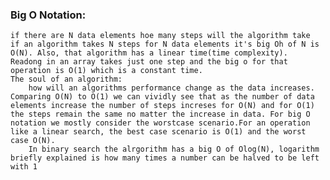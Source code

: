 ### Big O Notation:
    if there are N data elements hoe many steps will the algorithm take
    if an algorithm takes N steps for N data elements it's big Oh of N is O(N). Also, that algorithm has a linear time(time complexity). 
    Readong in an array takes just one step and the big o for that operation is O(1) which is a constant time.
    The soul of an algorithm:
        how will an algorithms performance change as the data increases. Comparing O(N) to O(1) we can vividly see that as the number of data elements increase the number of steps increses for O(N) and for O(1) the steps remain the same no matter the increase in data. For big O notation we mostly consider the worstcase scenario.For an operation like a linear search, the best case scenario is O(1) and the worst case O(N).
        In binary search the alrgorithm has a big O of Olog(N), logarithm briefly explained is how many times a number can be halved to be left with 1